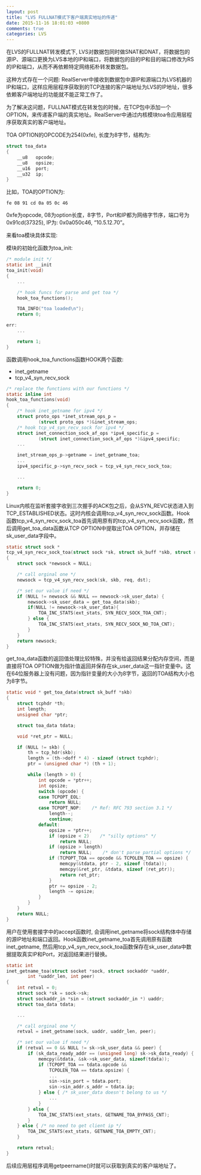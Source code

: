 ```yaml
---
layout: post
title: "LVS FULLNAT模式下客户端真实地址的传递"
date: 2015-11-16 18:01:03 +0800
comments: true
categories: LVS
---
```

在LVS的FULLNAT转发模式下, LVS对数据包同时做SNAT和DNAT，将数据包的源IP、源端口更换为LVS本地的IP和端口，将数据包的目的IP和目的端口修改为RS的IP和端口，从而不再依赖特定网络拓朴转发数据包。

这种方式存在一个问题: RealServer中接收到数据包中源IP和源端口为LVS机器的IP和端口，这样应用层程序获取到的TCP连接的客户端地址为LVS的IP地址，很多依赖客户端地址的功能就不能正常工作了。

为了解决这问题，FULLNAT模式在转发包的时候，在TCP包中添加一个OPTION，来传递客户端的真实地址。RealServer中通过内核模块toa令应用层程序获取真实的客户端地址。

<!--more-->
TOA OPTION的OPCODE为254(0xfe), 长度为8字节，结构为:
```c
struct toa_data
{
    __u8   opcode;
    __u8   opsize;
    __u16  port;
    __u32  ip;
}
```

比如，TOA的OPTION为:
```plain
fe 08 91 cd 0a 05 0c 46
```

0xfe为opcode, 08为option长度，8字节，Port和IP都为网络字节序，端口号为0x91cd(37325), IP为: 0x0a050c46, “10.5.12.70”。

来看toa模块具体实现:

模块的初始化函数为toa_init:
```c
/* module init */
static int __init
toa_init(void)
{
    ...

    /* hook funcs for parse and get toa */
    hook_toa_functions();

    TOA_INFO("toa loaded\n");
    return 0;

err:
    ...

    return 1;
}
```

函数调用hook_toa_functions函数HOOK两个函数:

* inet_getname
* tcp_v4_syn_recv_sock

```c
/* replace the functions with our functions */
static inline int
hook_toa_functions(void)
{
    /* hook inet_getname for ipv4 */
    struct proto_ops *inet_stream_ops_p =
            (struct proto_ops *)&inet_stream_ops;
    /* hook tcp_v4_syn_recv_sock for ipv4 */
    struct inet_connection_sock_af_ops *ipv4_specific_p =
            (struct inet_connection_sock_af_ops *)&ipv4_specific;
    ...

    inet_stream_ops_p->getname = inet_getname_toa;
    ...
    ipv4_specific_p->syn_recv_sock = tcp_v4_syn_recv_sock_toa;

    ...

    return 0;
}
```
Linux内核在监听套接字收到三次握手的ACK包之后，会从SYN_REVC状态进入到TCP_ESTABLISHED状态。这时内核会调用tcp_v4_syn_recv_sock函数。Hook函数tcp_v4_syn_recv_sock_toa首先调用原有的tcp_v4_syn_recv_sock函数，然后调用get_toa_data函数从TCP OPTION中提取出TOA OPTION，并存储在sk_user_data字段中。
```c
static struct sock *
tcp_v4_syn_recv_sock_toa(struct sock *sk, struct sk_buff *skb, struct request_sock *req, struct dst_entry *dst)
{
    struct sock *newsock = NULL;

    /* call orginal one */
    newsock = tcp_v4_syn_recv_sock(sk, skb, req, dst);

    /* set our value if need */
    if (NULL != newsock && NULL == newsock->sk_user_data) {
        newsock->sk_user_data = get_toa_data(skb);
        if(NULL != newsock->sk_user_data){
            TOA_INC_STATS(ext_stats, SYN_RECV_SOCK_TOA_CNT);
        } else {
            TOA_INC_STATS(ext_stats, SYN_RECV_SOCK_NO_TOA_CNT);
        }
    }
    return newsock;
}
```

get_toa_data函数的返回值处理比较特殊，并没有给返回结果分配内存空间，而是直接将TOA OPTION做为指针值返回并保存在sk_user_data这一指针变量中。这在64位服务器上没有问题，因为指针变量的大小为8字节，返回的TOA结构大小也为8字节。

```c
static void * get_toa_data(struct sk_buff *skb)
{
    struct tcphdr *th;
    int length;
    unsigned char *ptr;

    struct toa_data tdata;

    void *ret_ptr = NULL;

    if (NULL != skb) {
        th = tcp_hdr(skb);
        length = (th->doff * 4) - sizeof (struct tcphdr);
        ptr = (unsigned char *) (th + 1);

        while (length > 0) {
            int opcode = *ptr++;
            int opsize;
            switch (opcode) {
            case TCPOPT_EOL:
                return NULL;
            case TCPOPT_NOP:    /* Ref: RFC 793 section 3.1 */
                length--;
                continue;
            default:
                opsize = *ptr++;
                if (opsize < 2)    /* "silly options" */
                    return NULL;
                if (opsize > length)
                    return NULL;    /* don't parse partial options */
                if (TCPOPT_TOA == opcode && TCPOLEN_TOA == opsize) {
                    memcpy(&tdata, ptr - 2, sizeof (tdata));
                    memcpy(&ret_ptr, &tdata, sizeof (ret_ptr));
                    return ret_ptr;
                }
                ptr += opsize - 2;
                length -= opsize;
            }
        }
    }
    return NULL;
}
```

用户在使用套接字中的accept函数时, 会调用inet_getname将sock结构体中存储的源IP地址和端口返回。Hook函数inet_getname_toa首先调用原有函数inet_getname, 然后用tcp_v4_syn_recv_sock_toa函数保存在sk_user_data中数据提取真实IP和Port，对返回结果进行替换。
```c
static int
inet_getname_toa(struct socket *sock, struct sockaddr *uaddr,
        int *uaddr_len, int peer)
{
    int retval = 0;
    struct sock *sk = sock->sk;
    struct sockaddr_in *sin = (struct sockaddr_in *) uaddr;
    struct toa_data tdata;

    ...

    /* call orginal one */
    retval = inet_getname(sock, uaddr, uaddr_len, peer);

    /* set our value if need */
    if (retval == 0 && NULL != sk->sk_user_data && peer) {
        if (sk_data_ready_addr == (unsigned long) sk->sk_data_ready) {
            memcpy(&tdata, &sk->sk_user_data, sizeof(tdata));
            if (TCPOPT_TOA == tdata.opcode &&
                TCPOLEN_TOA == tdata.opsize) {
                ...
                sin->sin_port = tdata.port;
                sin->sin_addr.s_addr = tdata.ip;
            } else { /* sk_user_data doesn't belong to us */
                ...
            }
        } else {
            TOA_INC_STATS(ext_stats, GETNAME_TOA_BYPASS_CNT);
        }
    } else { /* no need to get client ip */
        TOA_INC_STATS(ext_stats, GETNAME_TOA_EMPTY_CNT);
    }

    return retval;
}
```

后续应用层程序调用getpeername()时就可以获取到真实的客户端地址了。
